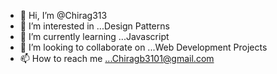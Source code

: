 - 👋 Hi, I’m @Chirag313
- 👀 I’m interested in ...Design Patterns
- 🌱 I’m currently learning ...Javascript 
- 💞️ I’m looking to collaborate on ...Web Development Projects
- 📫 How to reach me ...Chiragb3101@gmail.com

<!---
Chirag313/Chirag313 is a ✨ special ✨ repository because its `README.md` (this file) appears on your GitHub profile.
You can click the Preview link to take a look at your changes.
--->
